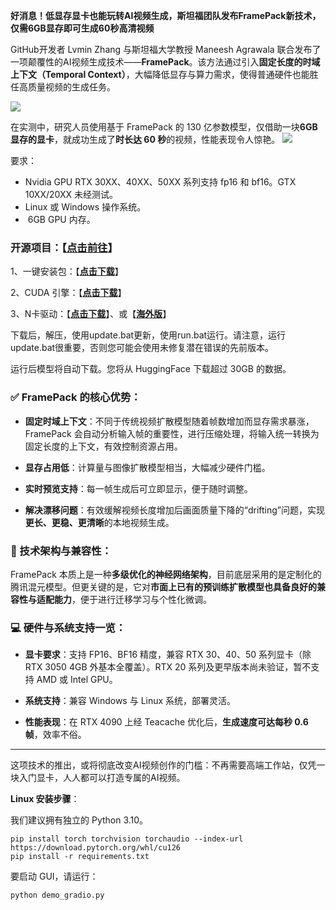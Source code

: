 **好消息！低显存显卡也能玩转AI视频生成，斯坦福团队发布FramePack新技术，仅需6GB显存即可生成60秒高清视频**

GitHub开发者 Lvmin Zhang 与斯坦福大学教授 Maneesh Agrawala 联合发布了一项颠覆性的AI视频生成技术——**FramePack**。该方法通过引入**固定长度的时域上下文（Temporal Context）**，大幅降低显存与算力需求，使得普通硬件也能胜任高质量视频的生成任务。

![](https://www.freedidi.com/wp-content/uploads/2025/04/bbd7268f5d20250423120658.webp)

在实测中，研究人员使用基于 FramePack 的 130 亿参数模型，仅借助一块**6GB 显存的显卡**，就成功生成了**时长达 60 秒**的视频，性能表现令人惊艳。
![](https://www.freedidi.com/wp-content/uploads/2025/04/f51e897ff020250423120713.webp)

要求：

- Nvidia GPU RTX 30XX、40XX、50XX 系列支持 fp16 和 bf16。GTX 10XX/20XX 未经测试。
- Linux 或 Windows 操作系统。
-  6GB GPU 内存。

### 开源项目：【[点击前往](https://github.com/lllyasviel/FramePack)】

1、一键安装包：【**[点击下载](https://github.com/lllyasviel/FramePack/releases/tag/windows)**】

2、CUDA 引擎：【**[点击下载](https://developer.nvidia.com/cuda-toolkit)**】

3、N卡驱动：【**[点击下载](https://www.nvidia.cn/geforce/drivers/)**】、或【**[海外版](https://www.nvidia.com/en-us/geforce/drivers/)**】

下载后，解压，使用update.bat更新，使用run.bat运行。请注意，运行update.bat很重要，否则您可能会使用未修复潜在错误的先前版本。

运行后模型将自动下载。您将从 HuggingFace 下载超过 30GB 的数据。

### ✅ FramePack 的核心优势：

- **固定时域上下文**：不同于传统视频扩散模型随着帧数增加而显存需求暴涨，FramePack 会自动分析输入帧的重要性，进行压缩处理，将输入统一转换为固定长度的上下文，有效控制资源占用。
    
- **显存占用低**：计算量与图像扩散模型相当，大幅减少硬件门槛。
    
- **实时预览支持**：每一帧生成后可立即显示，便于随时调整。
    
- **解决漂移问题**：有效缓解视频长度增加后画面质量下降的“drifting”问题，实现**更长、更稳、更清晰**的本地视频生成。
    

### 🧠 技术架构与兼容性：

FramePack 本质上是一种**多级优化的神经网络架构**，目前底层采用的是定制化的腾讯混元模型。但更关键的是，它对**市面上已有的预训练扩散模型也具备良好的兼容性与适配能力**，便于进行迁移学习与个性化微调。

### 💻 硬件与系统支持一览：

- **显卡要求**：支持 FP16、BF16 精度，兼容 RTX 30、40、50 系列显卡（除 RTX 3050 4GB 外基本全覆盖）。RTX 20 系列及更早版本尚未验证，暂不支持 AMD 或 Intel GPU。
    
- **系统支持**：兼容 Windows 与 Linux 系统，部署灵活。
    
- **性能表现**：在 RTX 4090 上经 Teacache 优化后，**生成速度可达每秒 0.6 帧**，效率不俗。
    

---

这项技术的推出，或将彻底改变AI视频创作的门槛：不再需要高端工作站，仅凭一块入门显卡，人人都可以打造专属的AI视频。

**Linux 安装步骤**：

我们建议拥有独立的 Python 3.10。
```
pip install torch torchvision torchaudio --index-url https://download.pytorch.org/whl/cu126
pip install -r requirements.txt
```
要启动 GUI，请运行：
```
python demo_gradio.py
```
